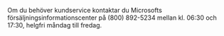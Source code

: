 <Token xmlns:xlink="http://www.w3.org/1999/xlink">Om du behöver kundservice kontaktar du Microsofts försäljningsinformationscenter på (800) 892-5234 mellan kl. 06:30 och 17:30, helgfri måndag till fredag.</Token>

<!--HONumber=Jun16_HO4-->


